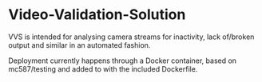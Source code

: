 # Video-Validation-Solution
VVS is intended for analysing camera streams for inactivity, lack of/broken output and similar in an automated fashion.

Deployment currently happens through a Docker container, based on mc587/testing and added to with the included Dockerfile.
